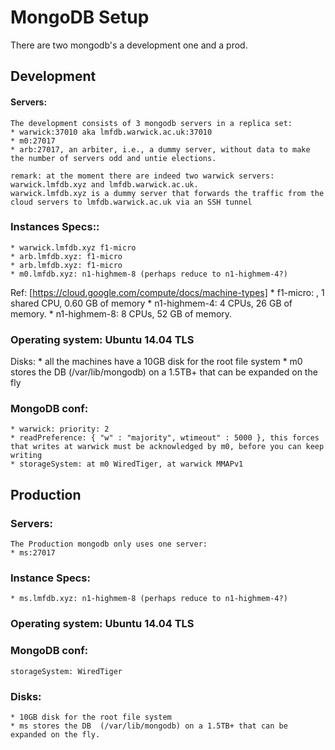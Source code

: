 # MongoDB Setup

There are two mongodb's a development one and a prod.


## Development

#### Servers:
    The development consists of 3 mongodb servers in a replica set:
    * warwick:37010 aka lmfdb.warwick.ac.uk:37010
    * m0:27017
    * arb:27017, an arbiter, i.e., a dummy server, without data to make the number of servers odd and untie elections.

    remark: at the moment there are indeed two warwick servers:
    warwick.lmfdb.xyz and lmfdb.warwick.ac.uk.
    warwick.lmfdb.xyz is a dummy server that forwards the traffic from the cloud servers to lmfdb.warwick.ac.uk via an SSH tunnel


### Instances Specs::
    * warwick.lmfdb.xyz f1-micro
    * arb.lmfdb.xyz: f1-micro
    * arb.lmfdb.xyz: f1-micro
    * m0.lmfdb.xyz: n1-highmem-8 (perhaps reduce to n1-highmem-4?)

Ref: [https://cloud.google.com/compute/docs/machine-types]
    * f1-micro: , 1 shared CPU, 0.60 GB of memory
    * n1-highmem-4: 4 CPUs, 26 GB of memory.
    * n1-highmem-8: 8 CPUs, 52 GB of memory.

### Operating system: Ubuntu 14.04 TLS

Disks:
    * all the machines have a 10GB disk for the root file system
    * m0 stores the DB  (/var/lib/mongodb) on a 1.5TB+ that can be expanded on the fly

### MongoDB conf:
    * warwick: priority: 2
    * readPreference: { "w" : "majority", wtimeout" : 5000 }, this forces that writes at warwick must be acknowledged by m0, before you can keep writing
    * storageSystem: at m0 WiredTiger, at warwick MMAPv1

## Production 

### Servers:
    The Production mongodb only uses one server:
    * ms:27017

### Instance Specs:
    * ms.lmfdb.xyz: n1-highmem-8 (perhaps reduce to n1-highmem-4?)
    
### Operating system: Ubuntu 14.04 TLS

 
### MongoDB conf:
    storageSystem: WiredTiger

### Disks:
    * 10GB disk for the root file system
    * ms stores the DB  (/var/lib/mongodb) on a 1.5TB+ that can be expanded on the fly.




 

